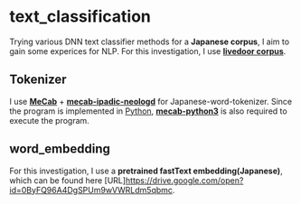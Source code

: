 # text_classification
Trying various DNN text classifier methods for a **Japanese corpus**, I aim to gain some experices for NLP. For this investigation, I use  [**livedoor corpus**](https://www.rondhuit.com/download.html#ldcc).
<br>
## Tokenizer
I use [**MeCab**](https://taku910.github.io/mecab/) + [**mecab-ipadic-neologd**](https://github.com/neologd/mecab-ipadic-neologd) for Japanese-word-tokenizer. Since the program is implemented in [Python](https://github.com/python), [**mecab-python3**](https://github.com/SamuraiT/mecab-python3) is also required to execute the program.
<br>
## word_embedding
For this investigation, I use a **pretrained fastText embedding(Japanese)**, which can be found here [URL]https://drive.google.com/open?id=0ByFQ96A4DgSPUm9wVWRLdm5qbmc.

